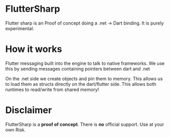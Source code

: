 # FlutterSharp
 
Flutter sharp is an Proof of concept doing a .net -> Dart binding. It is purely experimental.


# How it works
Flutter messaging built into the engine to talk to native frameworks.  We use this by sending messages containing pointers between dart and .net

On the .net side we create objects and pin them to memory. This allows us to load them as structs directly on the dart/flutter side. This allows both runtimes to read/write from shared memory!


# Disclaimer

FlutterSharp is a **proof of concept**. There is **no** official support. Use at your own Risk.
